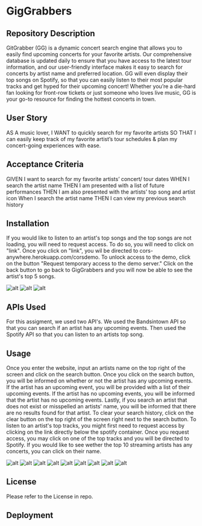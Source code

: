 # GigGrabbers

## Repository Description

GitGrabber (GG) is a dynamic concert search engine that allows you to easily find upcoming concerts for your favorite artists. Our comprehensive database is updated daily to ensure that you have access to the latest tour information, and our user-friendly interface makes it easy to search for concerts by artist name and preferred location. GG will even display their top songs on Spotify, so that you can easily listen to their most popular tracks and get hyped for their upcoming concert! Whether you’re a die-hard fan looking for front-row tickets or just someone who loves live music, GG is your go-to resource for finding the hottest concerts in town. 

## User Story

AS A music lover,
I WANT to quickly search for my favorite artists 
SO THAT I can easily keep track of my favorite artist’s tour schedules & plan my concert-going experiences with ease.

## Acceptance Criteria

GIVEN I want to search for my favorite artists’ concert/ tour dates
WHEN I search the artist name
THEN I am presented with a list of future performances 
THEN I am also presented with the artists’ top song and artist icon
When I search the artist name
THEN I can view my previous search history


## Installation

If you would like to listen to an artist's top songs and the top songs are not loading, you will need to request access. To do so, you will need to click on "link". Once you click on "link", you wil be directed to cors-anywhere.herokuapp.com/corsdemo. To unlock access to the demo, click on the button "Request temporary access to the demo server." Click on the back button to go back to GigGrabbers and you will now be able to see the artist's top 5 songs. 

![alt](/assets/Screenshots/back-button.png)
![alt](/assets/Screenshots/7.png)
![alt](/assets/Screenshots/Access-button.png)

## APIs Used 

For this assigment, we used two API's. We used the Bandsintown API so that you can search if an artist has any upcoming events. Then used the Spotify API so that you can listen to an artists top song.  

## Usage

Once you enter the website, input an artists name on the top right of the screen and click on the search button. Once you click on the search button, you will be informed on whether or not the artist has any upcoming events. If the artist has an upcoming event, you will be provided with a list of their upcoming events. If the artist has no upcoming events, you will be informed that the artist has no upcoming events. Lastly, if you search an artist that does not exist or misspelled an artists' name, you will be informed that there are no results found for that artist. To clear your search history, click on the clear button on the top right of the screen right next to the search button. To listen to an artist's top tracks, you might first need to request access by clicking on the link directly below the spotify container. Once you request access, you may click on one of the top tracks and you will be directed to Spotify. If you would like to see wether the top 10 streaming artists has any concerts, you can click on their name. 

![alt](./assets/Screenshots/1.png)
![alt](./assets/Screenshots/2.png)
![alt](./assets/Screenshots/3.png)
![alt](/assets/Screenshots/4.png)
![alt](./assets/Screenshots/5.png)
![alt](./assets/Screenshots/6.png)
![alt](/assets/Screenshots/7.png)
![alt](./assets/Screenshots/8.png)
![alt](/assets/Screenshots/9.png)

## License

Please refer to the License in repo.

## Deployment
